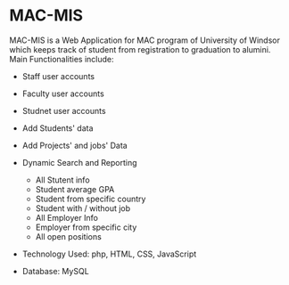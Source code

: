 # MAC-MIS
MAC-MIS is a Web Application for MAC program of University of Windsor which keeps track of student from registration to graduation to alumini.
Main Functionalities include:
- Staff user accounts
- Faculty user accounts
- Studnet user accounts
- Add Students' data
- Add Projects' and jobs' Data
- Dynamic Search and Reporting
	- All Stutent info
	- Student average GPA
	- Student from specific country
	- Student with / without job
	- All Employer Info
	- Employer from specific city
	- All open positions

- Technology Used: php, HTML, CSS, JavaScript
- Database: MySQL
